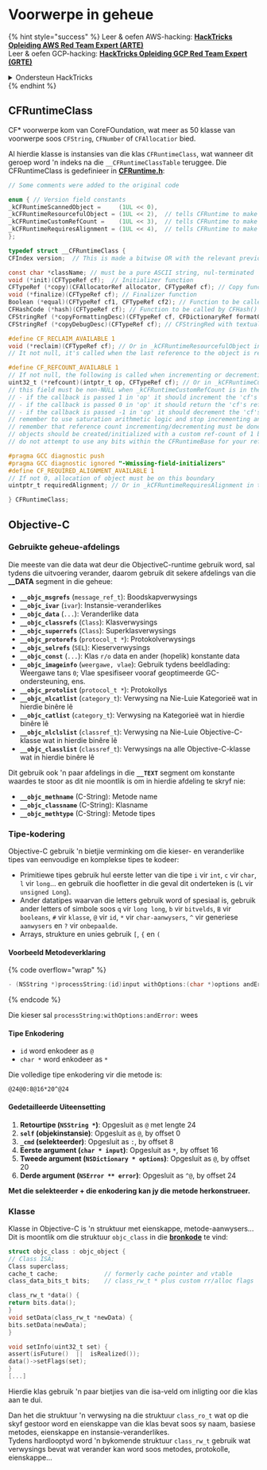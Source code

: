 # Voorwerpe in geheue

{% hint style="success" %}
Leer & oefen AWS-hacking: <img src="/.gitbook/assets/arte.png" alt="" data-size="line">[**HackTricks Opleiding AWS Red Team Expert (ARTE)**](https://training.hacktricks.xyz/courses/arte)<img src="/.gitbook/assets/arte.png" alt="" data-size="line">\
Leer & oefen GCP-hacking: <img src="/.gitbook/assets/grte.png" alt="" data-size="line">[**HackTricks Opleiding GCP Red Team Expert (GRTE)**<img src="/.gitbook/assets/grte.png" alt="" data-size="line">](https://training.hacktricks.xyz/courses/grte)

<details>

<summary>Ondersteun HackTricks</summary>

* Kontroleer die [**inskrywingsplanne**](https://github.com/sponsors/carlospolop)!
* **Sluit aan by die** 💬 [**Discord-groep**](https://discord.gg/hRep4RUj7f) of die [**telegram-groep**](https://t.me/peass) of **volg** ons op **Twitter** 🐦 [**@hacktricks\_live**](https://twitter.com/hacktricks\_live)**.**
* **Deel hacking-truuks deur PR's in te dien by die** [**HackTricks**](https://github.com/carlospolop/hacktricks) en [**HackTricks Cloud**](https://github.com/carlospolop/hacktricks-cloud) github-opslag.

</details>
{% endhint %}

## CFRuntimeClass

CF\* voorwerpe kom van CoreFOundation, wat meer as 50 klasse van voorwerpe soos `CFString`, `CFNumber` of `CFAllocatior` bied.

Al hierdie klasse is instansies van die klas `CFRuntimeClass`, wat wanneer dit geroep word 'n indeks na die `__CFRuntimeClassTable` teruggee. Die CFRuntimeClass is gedefinieer in [**CFRuntime.h**](https://opensource.apple.com/source/CF/CF-1153.18/CFRuntime.h.auto.html):
```objectivec
// Some comments were added to the original code

enum { // Version field constants
_kCFRuntimeScannedObject =     (1UL << 0),
_kCFRuntimeResourcefulObject = (1UL << 2),  // tells CFRuntime to make use of the reclaim field
_kCFRuntimeCustomRefCount =    (1UL << 3),  // tells CFRuntime to make use of the refcount field
_kCFRuntimeRequiresAlignment = (1UL << 4),  // tells CFRuntime to make use of the requiredAlignment field
};

typedef struct __CFRuntimeClass {
CFIndex version;  // This is made a bitwise OR with the relevant previous flags

const char *className; // must be a pure ASCII string, nul-terminated
void (*init)(CFTypeRef cf);  // Initializer function
CFTypeRef (*copy)(CFAllocatorRef allocator, CFTypeRef cf); // Copy function, taking CFAllocatorRef and CFTypeRef to copy
void (*finalize)(CFTypeRef cf); // Finalizer function
Boolean (*equal)(CFTypeRef cf1, CFTypeRef cf2); // Function to be called by CFEqual()
CFHashCode (*hash)(CFTypeRef cf); // Function to be called by CFHash()
CFStringRef (*copyFormattingDesc)(CFTypeRef cf, CFDictionaryRef formatOptions); // Provides a CFStringRef with a textual description of the object// return str with retain
CFStringRef (*copyDebugDesc)(CFTypeRef cf);	// CFStringRed with textual description of the object for CFCopyDescription

#define CF_RECLAIM_AVAILABLE 1
void (*reclaim)(CFTypeRef cf); // Or in _kCFRuntimeResourcefulObject in the .version to indicate this field should be used
// It not null, it's called when the last reference to the object is released

#define CF_REFCOUNT_AVAILABLE 1
// If not null, the following is called when incrementing or decrementing reference count
uint32_t (*refcount)(intptr_t op, CFTypeRef cf); // Or in _kCFRuntimeCustomRefCount in the .version to indicate this field should be used
// this field must be non-NULL when _kCFRuntimeCustomRefCount is in the .version field
// - if the callback is passed 1 in 'op' it should increment the 'cf's reference count and return 0
// - if the callback is passed 0 in 'op' it should return the 'cf's reference count, up to 32 bits
// - if the callback is passed -1 in 'op' it should decrement the 'cf's reference count; if it is now zero, 'cf' should be cleaned up and deallocated (the finalize callback above will NOT be called unless the process is running under GC, and CF does not deallocate the memory for you; if running under GC, finalize should do the object tear-down and free the object memory); then return 0
// remember to use saturation arithmetic logic and stop incrementing and decrementing when the ref count hits UINT32_MAX, or you will have a security bug
// remember that reference count incrementing/decrementing must be done thread-safely/atomically
// objects should be created/initialized with a custom ref-count of 1 by the class creation functions
// do not attempt to use any bits within the CFRuntimeBase for your reference count; store that in some additional field in your CF object

#pragma GCC diagnostic push
#pragma GCC diagnostic ignored "-Wmissing-field-initializers"
#define CF_REQUIRED_ALIGNMENT_AVAILABLE 1
// If not 0, allocation of object must be on this boundary
uintptr_t requiredAlignment; // Or in _kCFRuntimeRequiresAlignment in the .version field to indicate this field should be used; the allocator to _CFRuntimeCreateInstance() will be ignored in this case; if this is less than the minimum alignment the system supports, you'll get higher alignment; if this is not an alignment the system supports (e.g., most systems will only support powers of two, or if it is too high), the result (consequences) will be up to CF or the system to decide

} CFRuntimeClass;
```
## Objective-C

### Gebruikte geheue-afdelings

Die meeste van die data wat deur die ObjectiveC-runtime gebruik word, sal tydens die uitvoering verander, daarom gebruik dit sekere afdelings van die **\_\_DATA** segment in die geheue:

- **`__objc_msgrefs`** (`message_ref_t`): Boodskapverwysings
- **`__objc_ivar`** (`ivar`): Instansie-veranderlikes
- **`__objc_data`** (`...`): Veranderlike data
- **`__objc_classrefs`** (`Class`): Klasverwysings
- **`__objc_superrefs`** (`Class`): Superklasverwysings
- **`__objc_protorefs`** (`protocol_t *`): Protokolverwysings
- **`__objc_selrefs`** (`SEL`): Kieserverwysings
- **`__objc_const`** (`...`): Klas `r/o` data en ander (hopelik) konstante data
- **`__objc_imageinfo`** (`weergawe, vlae`): Gebruik tydens beeldlading: Weergawe tans `0`; Vlae spesifiseer vooraf geoptimeerde GC-ondersteuning, ens.
- **`__objc_protolist`** (`protocol_t *`): Protokollys
- **`__objc_nlcatlist`** (`category_t`): Verwysing na Nie-Luie Kategorieë wat in hierdie binêre lê
- **`__objc_catlist`** (`category_t`): Verwysing na Kategorieë wat in hierdie binêre lê
- **`__objc_nlclslist`** (`classref_t`): Verwysing na Nie-Luie Objective-C-klasse wat in hierdie binêre lê
- **`__objc_classlist`** (`classref_t`): Verwysings na alle Objective-C-klasse wat in hierdie binêre lê

Dit gebruik ook 'n paar afdelings in die **`__TEXT`** segment om konstante waardes te stoor as dit nie moontlik is om in hierdie afdeling te skryf nie:

- **`__objc_methname`** (C-String): Metode name
- **`__objc_classname`** (C-String): Klasname
- **`__objc_methtype`** (C-String): Metode tipes

### Tipe-kodering

Objective-C gebruik 'n bietjie verminking om die kieser- en veranderlike tipes van eenvoudige en komplekse tipes te kodeer:

- Primitiewe tipes gebruik hul eerste letter van die tipe `i` vir `int`, `c` vir `char`, `l` vir `long`... en gebruik die hoofletter in die geval dit onderteken is (`L` vir `unsigned Long`).
- Ander datatipes waarvan die letters gebruik word of spesiaal is, gebruik ander letters of simbole soos `q` vir `long long`, `b` vir `bitvelds`, `B` vir `booleans`, `#` vir `klasse`, `@` vir `id`, `*` vir `char-aanwysers`, `^` vir generiese `aanwysers` en `?` vir `onbepaalde`.
- Arrays, strukture en unies gebruik `[`, `{` en `(`

#### Voorbeeld Metodeverklaring

{% code overflow="wrap" %}
```objectivec
- (NSString *)processString:(id)input withOptions:(char *)options andError:(id)error;
```
{% endcode %}

Die kieser sal `processString:withOptions:andError:` wees

#### Tipe Enkodering

* `id` word enkodeer as `@`
* `char *` word enkodeer as `*`

Die volledige tipe enkodering vir die metode is:
```less
@24@0:8@16*20^@24
```
#### Gedetailleerde Uiteensetting

1. **Retourtipe (`NSString *`)**: Opgesluit as `@` met lengte 24
2. **`self` (objekinstansie)**: Opgesluit as `@`, by offset 0
3. **`_cmd` (selekteerder)**: Opgesluit as `:`, by offset 8
4. **Eerste argument (`char * input`)**: Opgesluit as `*`, by offset 16
5. **Tweede argument (`NSDictionary * options`)**: Opgesluit as `@`, by offset 20
6. **Derde argument (`NSError ** error`)**: Opgesluit as `^@`, by offset 24

**Met die selekteerder + die enkodering kan jy die metode herkonstrueer.**

### **Klasse**

Klasse in Objective-C is 'n struktuur met eienskappe, metode-aanwysers... Dit is moontlik om die struktuur `objc_class` in die [**bronkode**](https://opensource.apple.com/source/objc4/objc4-756.2/runtime/objc-runtime-new.h.auto.html) te vind:
```objectivec
struct objc_class : objc_object {
// Class ISA;
Class superclass;
cache_t cache;             // formerly cache pointer and vtable
class_data_bits_t bits;    // class_rw_t * plus custom rr/alloc flags

class_rw_t *data() {
return bits.data();
}
void setData(class_rw_t *newData) {
bits.setData(newData);
}

void setInfo(uint32_t set) {
assert(isFuture()  ||  isRealized());
data()->setFlags(set);
}
[...]
```
Hierdie klas gebruik 'n paar bietjies van die isa-veld om inligting oor die klas aan te dui.

Dan het die struktuur 'n verwysing na die struktuur `class_ro_t` wat op die skyf gestoor word en eienskappe van die klas bevat soos sy naam, basiese metodes, eienskappe en instansie-veranderlikes.\
Tydens hardlooptyd word 'n bykomende struktuur `class_rw_t` gebruik wat verwysings bevat wat verander kan word soos metodes, protokolle, eienskappe...
